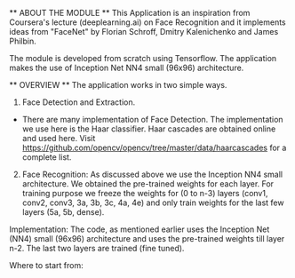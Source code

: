 

** ABOUT THE MODULE **
This Application is an inspiration from Coursera's lecture (deeplearning.ai) on Face Recognition and it implements ideas from "FaceNet" by Florian Schroff, Dmitry Kalenichenko and James Philbin. 

The module is developed from scratch using Tensorflow. The application makes the use of Inception Net NN4 small (96x96) architecture.


** OVERVIEW **
The application works in two simple ways.

1. Face Detection and Extraction.
  * There are many implementation of Face Detection. The implementation we use here is the Haar classifier. Haar cascades are obtained online and used here. Visit https://github.com/opencv/opencv/tree/master/data/haarcascades for a complete list.
  
2. Face Recognition: As discussed above we use the Inception NN4 small architecture. We obtained the pre-trained weights for each layer. For training purpose we freeze the weights for (0 to n-3) layers (conv1, conv2, conv3, 3a, 3b, 3c, 4a, 4e) and only train weights for the last few layers (5a, 5b, dense).

Implementation:
The code, as mentioned earlier uses the Inception Net (NN4) small (96x96) architecture and uses the pre-trained weights till layer n-2. The last two layers are trained (fine tuned). 

Where to start from:
